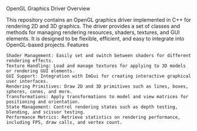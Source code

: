 OpenGL Graphics Driver
Overview

This repository contains an OpenGL graphics driver implemented in C++ for rendering 2D and 3D graphics. The driver provides a set of classes and methods for managing rendering resources, shaders, textures, and GUI elements. It is designed to be flexible, efficient, and easy to integrate into OpenGL-based projects.
Features

    Shader Management: Easily set and switch between shaders for different rendering effects.
    Texture Handling: Load and manage textures for applying to 3D models or rendering GUI elements.
    GUI Support: Integration with ImGui for creating interactive graphical user interfaces.
    Rendering Primitives: Draw 2D and 3D primitives such as lines, boxes, spheres, cones, and more.
    Transformations: Apply transformations to model and view matrices for positioning and orientation.
    State Management: Control rendering states such as depth testing, blending, and scissor testing.
    Performance Metrics: Retrieve statistics on rendering performance, including FPS, draw calls, and vertex count.